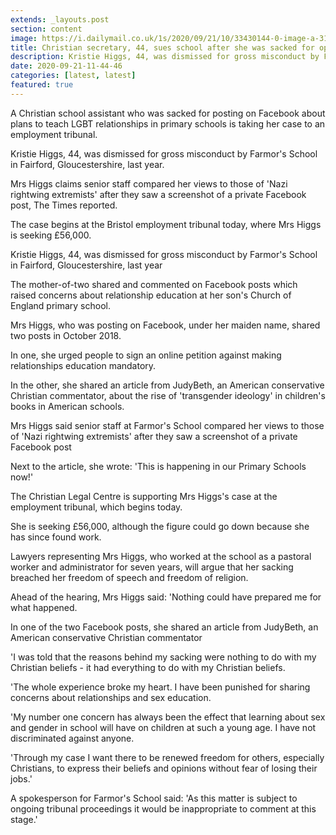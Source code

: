 ```yaml
---
extends: _layouts.post
section: content
image: https://i.dailymail.co.uk/1s/2020/09/21/10/33430144-0-image-a-31_1600682187538.jpg 
title: Christian secretary, 44, sues school after she was sacked for opposing compulsory sex education 
description: Kristie Higgs, 44, was dismissed for gross misconduct by Farmors School in Fairford, Gloucestershire, last year. 
date: 2020-09-21-11-44-46 
categories: [latest, latest] 
featured: true 
--- 
```

A Christian school assistant who was sacked for posting on Facebook about plans to teach LGBT relationships in primary schools is taking her case to an employment tribunal. 

Kristie Higgs, 44, was dismissed for gross misconduct by Farmor's School in Fairford, Gloucestershire, last year. 

Mrs Higgs claims senior staff compared her views to those of 'Nazi rightwing extremists' after they saw a screenshot of a private Facebook post, The Times reported. 

The case begins at the Bristol employment tribunal today, where Mrs Higgs is seeking £56,000.  

Kristie Higgs, 44, was dismissed for gross misconduct by Farmor's School in Fairford, Gloucestershire, last year 

The mother-of-two shared and commented on Facebook posts which raised concerns about relationship education at her son's Church of England primary school. 

Mrs Higgs, who was posting on Facebook, under her maiden name, shared two posts in October 2018. 

In one, she urged people to sign an online petition against making relationships education mandatory. 

In the other, she shared an article from JudyBeth, an American conservative Christian commentator, about the rise of 'transgender ideology' in children's books in American schools. 

Mrs Higgs said senior staff at Farmor's School compared her views to those of 'Nazi rightwing extremists' after they saw a screenshot of a private Facebook post

Next to the article, she wrote: 'This is happening in our Primary Schools now!'  

The Christian Legal Centre is supporting Mrs Higgs's case at the employment tribunal, which begins today. 

She is seeking £56,000, although the figure could go down because she has since found work. 

Lawyers representing Mrs Higgs, who worked at the school as a pastoral worker and administrator for seven years, will argue that her sacking breached her freedom of speech and freedom of religion.

Ahead of the hearing, Mrs Higgs said: 'Nothing could have prepared me for what happened. 

In one of the two Facebook posts, she shared an article from JudyBeth, an American conservative Christian commentator

'I was told that the reasons behind my sacking were nothing to do with my Christian beliefs - it had everything to do with my Christian beliefs. 

'The whole experience broke my heart. I have been punished for sharing concerns about relationships and sex education. 

'My number one concern has always been the effect that learning about sex and gender in school will have on children at such a young age. I have not discriminated against anyone. 

'Through my case I want there to be renewed freedom for others, especially Christians, to express their beliefs and opinions without fear of losing their jobs.'

A spokesperson for Farmor's School said: 'As this matter is subject to ongoing tribunal proceedings it would be inappropriate to comment at this stage.'

